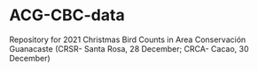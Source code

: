 # ACG-CBC-data
Repository for 2021 Christmas Bird Counts in Area Conservación Guanacaste (CRSR- Santa Rosa, 28 December; CRCA- Cacao, 30 December)
